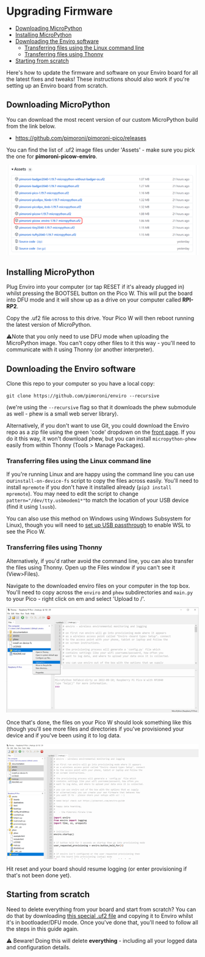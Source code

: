 # Upgrading Firmware <!-- omit in toc -->
- [Downloading MicroPython](#downloading-micropython)
- [Installing MicroPython](#installing-micropython)
- [Downloading the Enviro software](#downloading-the-enviro-software)
  - [Transferring files using the Linux command line](#transferring-files-using-the-linux-command-line)
  - [Transferring files using Thonny](#transferring-files-using-thonny)
- [Starting from scratch](#starting-from-scratch)

Here's how to update the firmware and software on your Enviro board for all the latest fixes and tweaks! These instructions should also work if you're setting up an Enviro board from scratch.

## Downloading MicroPython

You can download the most recent version of our custom MicroPython build from the link below. 

- https://github.com/pimoroni/pimoroni-pico/releases

You can find the list of .uf2 image files under 'Assets' - make sure you pick the one for **pimoroni-picow-enviro**.

![Downloading the correct .uf2](images/downloading_the_correct_uf2.png)

## Installing MicroPython

Plug Enviro into your computer (or tap RESET if it's already plugged in) whilst pressing the BOOTSEL button on the Pico W. This will put the board into DFU mode and it will show up as a drive on your computer called **RPI-RP2**.

Copy the .uf2 file across to this drive. Your Pico W will then reboot running the latest version of MicroPython.

⚠Note that you only need to use DFU mode when uploading the MicroPython image. You can't copy other files to it this way - you'll need to communicate with it using Thonny (or another interpreter).

## Downloading the Enviro software

Clone this repo to your computer so you have a local copy:

`git clone https://github.com/pimoroni/enviro --recursive`

(we're using the `--recursive` flag so that it downloads the phew submodule as well - phew is a small web server library). 

Alternatively, if you don't want to use Git, you could download the Enviro repo as a zip file using the green 'code' dropdown on the [front page](https://github.com/pimoroni/enviro). If you do it this way, it won't download phew, but you can install `micropython-phew` easily from within Thonny (Tools > Manage Packages).

### Transferring files using the Linux command line

If you're running Linux and are happy using the command line you can use our`install-on-device-fs` script to copy the files across easily. You'll need to install `mpremote` if you don't have it installed already (`pip3 install mpremote`). You may need to edit the script to change `pattern="/dev/tty.usbmodem1*"`to match the location of your USB device (find it using `lsusb`).

You can also use this method on Windows using Windows Subsystem for Linux), though you will need to [set up USB passthrough](https://docs.microsoft.com/en-us/windows/wsl/connect-usb) to enable WSL to see the Pico W.

### Transferring files using Thonny

Alternatively, if you'd rather avoid the command line, you can also transfer the files using Thonny. Open up the Files window if you can't see it (View>Files).

Navigate to the downloaded enviro files on your computer in the top box. You'll need to copy across the `enviro` and `phew` subdirectories and `main.py` to your Pico  - right click on em and select 'Upload to /'.

![Transferring files using Thonny](images/transferring_files_using_thonny.png)

Once that's done, the files on your Pico W should look something like this (though you'll see more files and directories if you've provisioned your device and if you've been using it to log data. 

![Screenshot showing the transferred files](images/transferred_files.png)

Hit reset and your board should resume logging (or enter provisioning if that's not been done yet).

## Starting from scratch

Need to delete everything from your board and start from scratch? You can do that by downloading [this special .uf2 file](https://www.raspberrypi.org/documentation/pico/getting-started/static/6f6f31460c258138bd33cc96ddd76b91/flash_nuke.uf2) and copying it to Enviro whilst it's in bootloader/DFU mode. Once you've done that, you'll need to follow all the steps in this guide again.

⚠ Beware! Doing this will delete **everything** - including all your logged data and configuration details.

